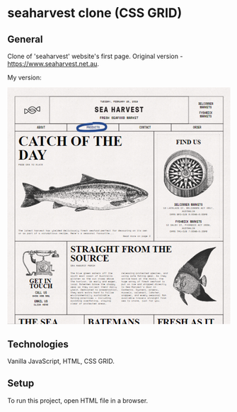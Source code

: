 # seaharvest clone (CSS GRID)

## General
Clone of 'seaharvest' website's first page. Original version - https://www.seaharvest.net.au.

My version:

![alt text](https://github.com/JustinaJur/seaharvest/blob/master/seaharvestpic.png)


## Technologies
Vanilla JavaScript,
HTML, 
CSS GRID.

## Setup
To run this project, open HTML file in a browser.



